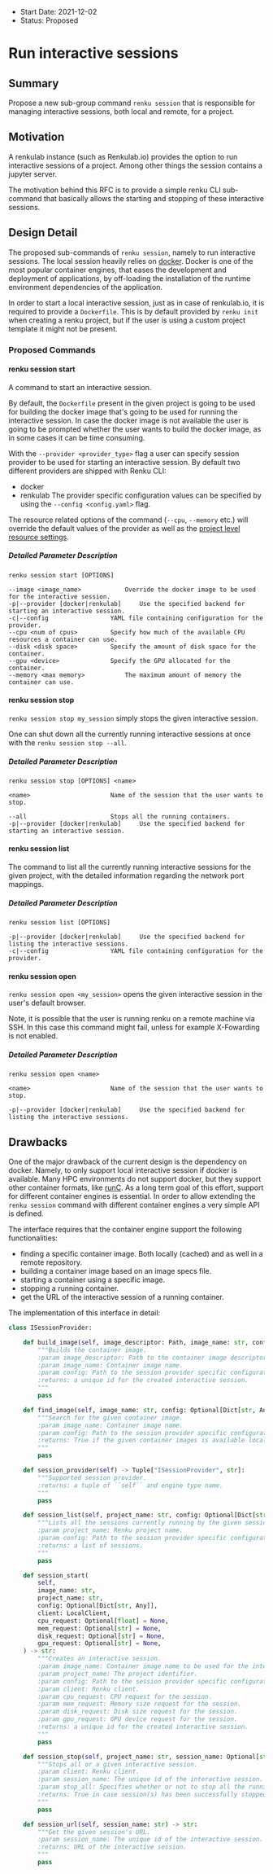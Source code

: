 - Start Date: 2021-12-02
- Status: Proposed

# Run interactive sessions

## Summary

Propose a new sub-group command `renku session` that is responsible for
managing interactive sessions, both local and remote, for a project.

## Motivation

A renkulab instance (such as Renkulab.io) provides the option to run interactive sessions of a project. Among other things the session
contains a jupyter server.

The motivation behind this RFC is to provide a simple renku CLI sub-command that basically allows the
starting and stopping of these interactive sessions.

## Design Detail

The proposed sub-commands of `renku session`, namely to run interactive sessions. The local session heavily relies on
[docker](https://www.docker.com/). Docker is one of the most popular container engines, that eases the development
and deployment of applications, by off-loading the installation of the runtime environment dependencies of the
application.

In order to start a local interactive session, just as in case of renkulab.io, it is required to provide
a `Dockerfile`. This is by default provided by `renku init` when creating a renku project, but if the user
is using a custom project template it might not be present.

### Proposed Commands

#### renku session start

A command to start an interactive session.

By default, the `Dockerfile` present in the given project is going to be used for building the docker image
that's going to be used for running the interactive session. In case the docker image is not available the
user is going to be prompted whether the user wants to build the docker image, as in some cases it can be
time consuming.

With the `--provider <provider_type>` flag a user can specify session provider to be used for starting
an interactive session. By default two different providers are shipped with Renku CLI:
 - docker
 - renkulab
The provider specific configuration values can be specified by using the `--config <config.yaml>` flag.

The resource related options of the command (`--cpu`, `--memory` etc.) will override the default values
of the provider as well as the [project level resource settings](https://renku.readthedocs.io/en/latest/reference/templates.html#renku).

##### Detailed Parameter Description

```
renku session start [OPTIONS]

--image <image_name>			Override the docker image to be used for the interactive session.
-p|--provider [docker|renkulab] 	Use the specified backend for starting an interactive session.
-c|--config   				YAML file containing configuration for the provider.
--cpu <num of cpus>			Specify how much of the available CPU resources a container can use.
--disk <disk space>			Specify the amount of disk space for the container.
--gpu <device>				Specify the GPU allocated for the container.
--memory <max memory>			The maximum amount of memory the container can use.

```

#### renku session stop

`renku session stop my_session` simply stops the given interactive session.

One can shut down all the currently running interactive sessions at once with the `renku session stop --all`.

##### Detailed Parameter Description

```
renku session stop [OPTIONS] <name>

<name>      				Name of the session that the user wants to stop.

--all       				Stops all the running containers.
-p|--provider [docker|renkulab] 	Use the specified backend for starting an interactive session.

```

#### renku session list

The command to list all the currently running interactive sessions for the given project, with the
detailed information regarding the network port mappings.

##### Detailed Parameter Description

```
renku session list [OPTIONS]

-p|--provider [docker|renkulab] 	Use the specified backend for listing the interactive sessions.
-c|--config   				YAML file containing configuration for the provider.

```

#### renku session open

`renku session open <my_session>` opens the given interactive session in the user's default browser.

Note, it is possible that the user is running renku on a remote machine via SSH. In this case this command
might fail, unless for example X-Fowarding is not enabled.

##### Detailed Parameter Description

```
renku session open <name>

<name>      				Name of the session that the user wants to stop.

-p|--provider [docker|renkulab] 	Use the specified backend for listing the interactive sessions.

```

## Drawbacks

One of the major drawback of the current design is the dependency on docker. Namely, to only support local
interactive session if docker is available. Many HPC environments do not support docker, but they support
other container formats, like [runC](https://github.com/opencontainers/runc). As a long term goal of this
effort, support for different container engines is essential. In order to allow extending the `renku session`
command with different container engines a very simple API is defined.

The interface requires that the container engine support the following functionalities:
 - finding a specific container image. Both locally (cached) and as well in a remote repository.
 - building a container image based on an image specs file.
 - starting a container using a specific image.
 - stopping a running container.
 - get the URL of the interactive session of a running container.

The implementation of this interface in detail:

```python
class ISessionProvider:

    def build_image(self, image_descriptor: Path, image_name: str, config: Optional[Dict[str, Any]]) -> Optional[str]:
        """Builds the container image.
        :param image_descriptor: Path to the container image descriptor file.
        :param image_name: Container image name.
        :param config: Path to the session provider specific configuration YAML.
        :returns: a unique id for the created interactive session.
        """
        pass

    def find_image(self, image_name: str, config: Optional[Dict[str, Any]]) -> bool:
        """Search for the given container image.
        :param image_name: Container image name.
        :param config: Path to the session provider specific configuration YAML.
        :returns: True if the given container images is available locally.
        """
        pass

    def session_provider(self) -> Tuple["ISessionProvider", str]:
        """Supported session provider.
        :returns: a tuple of ``self`` and engine type name.
        """
        pass

    def session_list(self, project_name: str, config: Optional[Dict[str, Any]]) -> List[Session]:
        """Lists all the sessions currently running by the given session provider.
        :param project_name: Renku project name.
        :param config: Path to the session provider specific configuration YAML.
        :returns: a list of sessions.
        """
        pass

    def session_start(
        self,
        image_name: str,
        project_name: str,
        config: Optional[Dict[str, Any]],
        client: LocalClient,
        cpu_request: Optional[float] = None,
        mem_request: Optional[str] = None,
        disk_request: Optional[str] = None,
        gpu_request: Optional[str] = None,
    ) -> str:
        """Creates an interactive session.
        :param image_name: Container image name to be used for the interactive session.
        :param project_name: The project identifier.
        :param config: Path to the session provider specific configuration YAML.
        :param client: Renku client.
        :param cpu_request: CPU request for the session.
        :param mem_request: Memory size request for the session.
        :param disk_request: Disk size request for the session.
        :param gpu_request: GPU device request for the session.
        :returns: a unique id for the created interactive session.
        """
        pass

    def session_stop(self, project_name: str, session_name: Optional[str], stop_all: bool) -> bool:
        """Stops all or a given interactive session.
        :param client: Renku client.
        :param session_name: The unique id of the interactive session.
        :param stop_all: Specifies whether or not to stop all the running interactive sessions.
        :returns: True in case session(s) has been successfully stopped
        """
        pass

    def session_url(self, session_name: str) -> str:
        """Get the given session's URL.
        :param session_name: The unique id of the interactive session.
        :returns: URL of the interactive session.
        """
        pass
```
